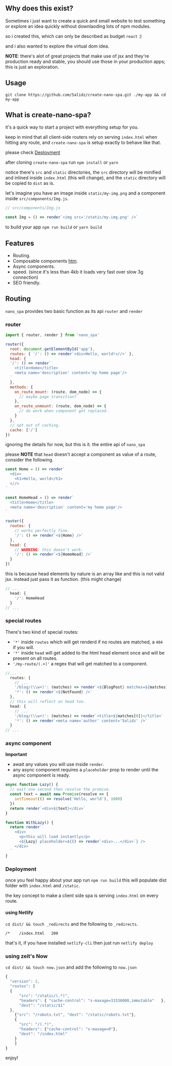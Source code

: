 ## Why does this exist?

Sometimes i just want to create a quick and small website to test something or explore an idea quickly without downlaoding lots of npm modules.

so i created this, which can only be described as budget `react` :)

and i also wanted to explore the virtual dom idea.

**NOTE**: there's alot of great projects that make use of jsx and they're production ready and stable, you should use those in your production apps; this is just an exploration.

## Usage

```
git clone https://github.com/5alidz/create-nano-spa.git ./my-app && cd my-app
```
## What is create-nano-spa?

it's a quick way to start a project with everything setup for you.

keep in mind that all client-side routers rely on serving `index.html` when hitting any route, and `create-nano-spa` is setup exactly to behave like that.

please check [Deployment](#deployment)

after cloning `create-nano-spa` run `npm install` or `yarn`

notice there's `src` and `static` directories, the `src` directory will be minified and inlined inside `index.html` (this will change),  and the `static` directory will be copied to `dist` as is.

let's imagine you have an image inside `static/my-img.png` and a component inside `src/components/Img.js`.

```javascript
// src/components/Img.js

const Img = () => render`<img src='/static/my-img.png' />`

```

to build your app `npm run build` or `yarn build`

## Features

- Routing.
- Composable components [htm](https://github.com/developit/htm).
- Async components.
- speed. (since it's less than 4kb it loads very fast over slow 3g connection)
- SEO friendly.

## Routing

`nano_spa` provides two basic function as its api `router` and `render`

### router

```javascript
import { router, render } from 'nano_spa'

router({
  root: document.getElementById('app'),
  routes: { '/': () => render`<div>Hello, world!<//>` },
  head: {
  '/': () => render`
    <title>Home</title>
    <meta name='description' content='my home page'/>
  `
  },
  methods: {
    on_route_mount: (route, dom_node) => {
      // maybe page transition?
    },
    on_route_unmount: (route, dom_node) => {
      // do work when component get replaced.
    }
  },
  // opt out of caching.
  cache: ['/']
})

```

ignoring the details for now, but this is it. the entire api of `nano_spa`

please **NOTE** that `head` doesn't accept a component as value of a route, consider the following.

```javascript
const Home = () => render`
  <div>
    <h1>Hello, world</h1>
  <//>
`

const HomeHead = () => render`
  <title>Home</title>
  <meta name='description' content='my home page'/>
`

router({
  routes: {
    // works perfectly fine.
    '/': () => render`<${Home} />`
  },
  head: {
    // WARNING: this doesn't work.
    '/': () => render`<${HomeHead} />`
  }
})
```
this is because head elements by nature is an array like and this is not valid jsx.
instead just pass it as function. (this might change)

```javascript
// ...
  head: {
    '/': HomeHead
  }
// ...
```
### special routes

There's two kind of special routes:
- `'*'` inside `routes` which will get renderd if no routes are matched, a `404` if you will.
- `'*'` inside `head` will get added to the html head element once and will be present on all routes.
- `'/my-route/(.+)'` a regex that will get matched to a component.

```javascript
//...
  routes: {
    // ...
    '/blog/(\\w+)': (matches) => render`<${BlogPost} matches=${matches}/>`,
    '*': () => render`<${NotFound} />`
  },
  // this will reflect on head too.
  head: {
    // ...
    '/blog/(\\w+)': (matches) => render`<title>${matches[0]}</title>`
    '*': () => render`<meta name='author' content='5alidz' />`
  }
// ...
```

### async component

**Important**
- await any values you will use inside `render`.
- any async component requires a `placeholder` prop to render until the async component is ready.

```javascript
async function Lazy() {
  // wait one second then resolve the promise.
  const text = await new Promise(resolve => {
    setTimeout(() => resolve('Hello, world'), 1000)
  })
  return render`<div>${text}</div>`
}

function WithLazy() {
  return render`
    <div>
      <p>this will load instantly</p>
      <${Lazy} placeholder=${() => render`<div>...</div>`} />
    </div>
  `
}
```

### Deployment

once you feel happy about your app run `npm run build` this will populate dist folder with `index.html` and `/static`.

the key concept to make a client side spa is serving `index.html` on every route.

#### using Netlify

`cd dist/ && touch _redirects` and the following to `_redirects`.
```
/*    /index.html   200
```

that's it, if you have installed `netlify-cli` then just run `netlify deploy`

### using zeit's Now

`cd dist/ && touch now.json` and add the following to `now.json`

```javascript
{
  "version": 2,
  "routes": [
  {
      "src": "/static/(.*)",
      "headers": { "cache-control": "s-maxage=31536000,immutable"   },
      "dest": "/static/$1"
  },
    {"src": "/robots.txt", "dest": "/static/robots.txt"},
    {
      "src": "/(.*)",
      "headers": {"cache-control": "s-maxage=0"},
      "dest": "/index.html"
    }
    ]
}
```

enjoy!
